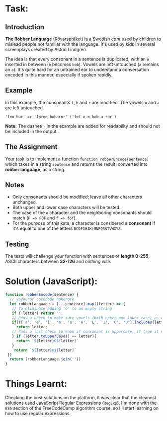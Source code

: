# Task:
## Introduction
**The Robber Language** (Rövarspråket) is a Swedish _cant_ used by children to mislead people not familiar with the language. It's used by kids in several screenplays created by Astrid Lindgren.

The idea is that every consonant in a sentence is duplicated, with an `o` inserted in between (`b` becomes `bob`). Vowels are left untouched (`a` remains an `a`). It's quite hard for an untrained ear to understand a conversation encoded in this manner, especially if spoken rapidly.

## Example
In this example, the consonants `f`, `b` and `r` are modified. The vowels `o` and `a` are left untouched.

`'foo bar' => 'fofoo bobaror' ('fof-o-o bob-a-ror')`

**Note:** The dashes `-` in the example are added for readability and should not be included in the output.

## The Assignment
Your task is to implement a function `function robberEncode(sentence)` which takes in a string `sentence` and returns the result, converted into **robber language**, as a string.

## Notes
- Only consonants should be modified; leave all other characters unchanged.
- Both upper and lower case characters will be tested.
- The case of the `o` character and the neighboring consonants should match (`F => FOF` and `f => fof`).
- For the purpose of this kata, a character is considered a **consonant** if it's equal to one of the letters `BCDFGHJKLMNPQRSTVWXYZ`.
## Testing
The tests will challenge your function with sentences of **length 0-255**, ASCII characters between **32-126** and *_nothing else_*.
# Solution (JavaScript):
```javascript
function robberEncode(sentence) {
  // yoyouror cocodode hoherore
  let robberLanguage = [...sentence].map((letter) => {
   // To eliminate adding 'o' to an empty string
   if (!letter) return '';
   // Runs a check to make sure vowels (both upper and lower case) as well as special characters aren't affected by the robber language syntax
   if((['a', 'e', 'i', 'o', 'u', 'A', 'E', 'I', 'O', 'U'].includes(letter)) || !(/[a-zA-Z]/.test(letter))){
     return letter;
   // Runs a last check to know if consonant is uppercase, if true it uses the uppercase 'O' instead of 'o'
   } if (letter.toUpperCase() == letter){
     return `${letter}O${letter}`
   }
    return `${letter}o${letter}`
 })
  return (robberLanguage.join(''))
}
```
# Things Learnt:
Checking the best solutions on the platform, it was clear that the cleanest solutions used JavaScript Regular Expressions (`RegExp`), I'm done with the `ES6` section of the FreeCodeCamp algorithm course, so I'll start learning on how to use regular expressions.
